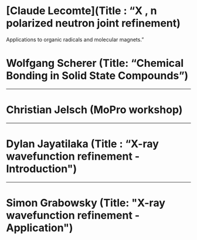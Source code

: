 

# [Claude Lecomte](Title : “X , n polarized neutron joint refinement)
Applications to organic radicals and molecular magnets.”

# Wolfgang Scherer (Title: “Chemical Bonding in Solid State Compounds”)

----
 
# Christian Jelsch  (MoPro workshop)

----

# Dylan Jayatilaka (Title : “X-ray wavefunction refinement - Introduction")

----

# Simon Grabowsky (Title: "X-ray wavefunction refinement - Application")

